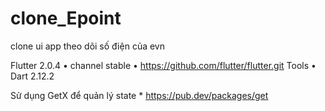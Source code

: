 # clone_Epoint
clone ui app theo dõi số điện của evn

Flutter 2.0.4 • channel stable • https://github.com/flutter/flutter.git
Tools • Dart 2.12.2

Sử dụng GetX để quản lý state * https://pub.dev/packages/get

